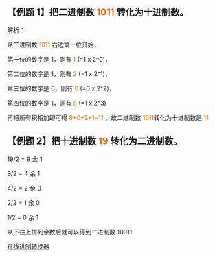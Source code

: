 ## 【例题 1】把二进制数 <font color=#e96900>1011</font> 转化为十进制数。

解析：

从二进制数 <font color=#e96900>1011</font> 右边第一位开始，

第一位的数字是 1，则有 <font color=#e96900>1</font> (=1 x 2^0)，

第二位的数字是 1，则有 <font color=#e96900>2</font> (=1 x 2^1)，

第三位的数字是 0，则有 <font color=#e96900>0</font> (=0 x 2^2)，

第四位的数字是 1，则有 <font color=#e96900>8</font> (=1 x 2^3)

再把所有积相加即可得 <font color=#e96900>8+0+2+1=11</font> ，故二进制数 <font color=#e96900>1011</font>转化为十进制数是 <font color=#e96900>11</font>

## 【例题 2】把十进制数 <font color=#e96900>19</font> 转化为二进制数。

19/2 = 9 余 1

9/2 = 4 余 1

4/2 = 2 余 0

2/2 = 1 余 0

1/2 = 0 余 1

从下往上排列余数后就可以得到二进制数 10011

[在线进制转换器](https://www.jyshare.com/front-end/58/)
